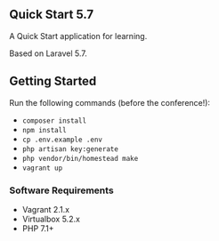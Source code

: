 ## Quick Start 5.7

A Quick Start application for learning.

Based on Laravel 5.7.

## Getting Started

Run the following commands (before the conference!):

* `composer install`
* `npm install`
* `cp .env.example .env`
* `php artisan key:generate`
* `php vendor/bin/homestead make`
* `vagrant up`

### Software Requirements

* Vagrant 2.1.x
* Virtualbox 5.2.x
* PHP 7.1+

